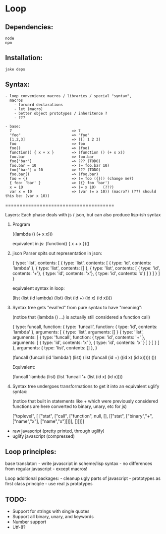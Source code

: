 # Loop

## Dependencies:

    node
    npm

## Installation:

    jake deps

## Syntax:

    - loop convenience macros / libraries / special "syntax",
      macros
        - forward declarations
        - let (macro)
        - better object prototypes / inheritence ?
        - ???

    - base:
      7                           => 7
      "foo"                       => "foo"
      [1,2,3]                     => ([] 1 2 3)
      foo                         => foo
      foo()                       => (foo)
      function() { x + x }        => (function () (+ x x))
      foo.bar                     => foo.bar
      foo['bar']                  => ??? (TODO)
      foo.bar = 10                => (= foo.bar 10)
      foo['bar'] = 10             => ??? (TODO)
      foo.bar()                   => (foo.bar)
      foo = {}                    => (= foo ({})) (change me?)
      { foo: 'bar' }              => ({} foo 'bar')
      x = 10                      => (= x 10)   (???)
      var x = 10                  => (var (= x 10)) (macro?) (??? should this be: (var x 10))

======================================

Layers:
  Each phase deals with js / json, but can also produce lisp-ish syntax

  1. Program

        ((lambda () (+ x x)))

        equivalent in js: (function() { x + x })()

  2. jison Parser spits out representation in json:

        {
          type: 'list',
          contents: [
            {
              type: 'list',
              contents: [
                { type: 'id', contents: 'lambda' },
                { type: 'list', contents: [] },
                {
                  type: 'list',
                  contents: [
                    { type: 'id', contents: '+'},
                    { type: 'id', contents: 'x'},
                    { type: 'id', contents: 'x'}
                  ]
                }
              ]
            }
          ]
        }

      equivalent syntax in loop:

        (list
          (list
            (id lambda)
            (list)
            (list
              (id +)
              (id x)
              (id x))))

  3. Syntax tree gets "eval'ed" from pure syntax to have "meaning":

      (notice that (lambda () ...) is actually still considered a function call)

      {
        type: funcall,
        function: {
          type: 'funcall',
          function: { type: 'id', contents: 'lambda' },
          arguments: [
            {
              type: 'list',
              arguments: []
            }
            {
              type: 'list',
              arguments: [
                {
                  type: 'funcall',
                  function: { type: 'id', contents: '+' },
                  arguments: [
                    { type: 'id', contents: 'x' },
                    { type: 'id', contents: 'x' }
                  ]
                }
              ]
            }
          ]
        },
        arguments: { type: 'list', contents: [] },
      }

      (funcall
        (funcall
          (id 'lambda')
          (list)
          (list
            (funcall
              (id +)
              ((id x)
               (id x)))))
        ())


      Equivalent:

      (funcall
        'lambda
        (list)
        (list
          'funcall
          '+
          (list
            (id x)
            (id x))))

  4. Syntax tree undergoes transformations to get it into an equivalent uglify syntax:

      (notice that built in statements like + which were previously considered functions are here converted to binary, unary, etc for js)

      ["toplevel",
        [
          ["stat",
            ["call",
              ["function", null, [],
                [["stat",
                  ["binary","+",
                    ["name","x"],
                    ["name","x"]]]]],
               []]]]]

  - raw javascript (pretty printed, through uglify)
  - uglify javascript (compressed)

## Loop principles:

  base translator:
    - write javascript in scheme/lisp syntax
    - no differences from regular javascript
    - except macros!

  Loop additional packages:
    - cleanup ugly parts of javascript
    - prototypes as first class principle - use real js prototypes


## TODO:
* Support for strings with single quotes
* Support all binary, unary, and keywords
* Number support
* Utf-8?
